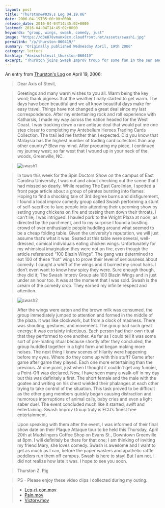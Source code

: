 ```yaml
---
layout: post
title: "Thurston&#039;s Log 04.19.06"
date: 2006-04-19T05:00:00+0000
release_date: 2016-04-04T14:45:02+0000
lastmod: 2016-04-04T14:45:02+0000
keywords: "group, wings, swash, comedy, just"
image: "https://d3e878vmunx8cm.cloudfront.net/assets/swash1.jpg"
permalink: "/p/thurston-060419/"
summary: "Originally published Wednesday April, 19th 2006"
category: letters
hashtag: "#axisofstevil_thurston-060419"
excerpt: "Thurston joins Swash Improv troup for some fun in the sun and comedy to boot."
---
```


An entry from [Thurston's Log](/p/thurston) on April 19, 2006:

> Dear Axis of Stevil,

> Greetings and many warm wishes to you all. Warm being the key word; thank pigness that the weather finally started to get warm.  The days have been beautiful and we all know beautiful days make for easy travel.  Things have not changed a great deal since my last correspondence.  After my entertaining rock and roll experience with Katharsis, I made my way across the nation headed for the West Coast.  I was tracking down a rare antique deal that would put me one step closer to completing my Antebellum Heroes Trading Cards Collection. The trail led me farther than I expected.  Did you know that Malaysia has the highest number of trading card collectors than any other country? Blew my mind. After procuring my piece, I continued my journey west; so far west that I wound up in your neck of the woods, Greenville, NC.

> ![swash1](https://d3e878vmunx8cm.cloudfront.net/assets/swash1.jpg)

> In town this week for the Spin Doctors Show on the campus of East Carolina University, I was out and about checking out the scene that I had missed so dearly.  While reading The East Carolinian, I spotted a front page article about a group of pirates bursting into flames.  Hoping to find a shocking tale of 3rd degree burns and disfigurement, I found a local improv comedy group called Swash performing a stunt of self-sacrifice to lure people into attending their upcoming show by setting young chickens on fire and tossing them down their throats.  I can’t lie; I was intrigued.  I hauled pork to the Wright Plaza at noon, as directed by the parchment, and to my surprise I found a bustling crowd of over enthusiastic people huddling around what seemed to be a cheap folding table. Given the university’s reputation, we will just assume that’s what it was. Seated at this table were several, well-dressed, comical individuals eating chicken wings.  Unfortunately for my whimsical imagination they were not on fire, even though the article referenced “100 Blazin Wings”.  The gang was determined to eat 100 of these “hot” wings to prove their level of seriousness about comedy.  I caught a whiff of the wings and it burned my snout hairs.  I don’t even want to know how spicy they were.  Sure enough though, they did it; The Swash Improv Group ate 100 Blazin Wings and in just under an hour too.  It was at the moment that I was sold.  Swash is the cream of the comedy crop.  They earned my infinite respect and attention.  

> ![swash2](https://d3e878vmunx8cm.cloudfront.net/assets/swash2.jpg)

> After the wings were eaten and the brown milk was consumed, the group immediately jumped to attention and formed in the middle of the plaza.  It was like clockwork, but from a clock of madness.  There was shouting, gestures, and movement. The group had such great energy; it was certainty infectious. Each person had their own ritual that they performed to one another.  As far as I could tell it was some sort of pre-mating ritual because shortly after they concluded, the group huddled together in a tight form and began making more noises.  The next thing I knew scenes of hilarity were happening before my eyes.  Where do they come up with this stuff?  Game after game after game they played. Each one more entertaining than the previous.  At one point, just when I thought it couldn’t get any funnier, a Point-Off was declared.  Now, I have seen many a walk-off in my day but this was definitely a first.  The short female and the male with the goatee and writing on his chest wielded their phalanges at each other trying to take control of the situation.  This task proved to be difficult as the other gang members quickly began causing distraction and humorous interruptions of animal calls, baby cries and even a light saber duel.  The event concluded much like it started, swift and entertaining.  Swash Improv Group truly is ECU’s finest free entertainment.

> Upon speaking with them after the event, I was informed of their final show date on their Plaque Attaque tour to be held this Thursday, April 20th at Mudslingers Coffee Shop on Evans St., Downtown Greenville at 8pm.  I will definitely be there for that one; I am thinking of inviting my friend Mary, she loves comedy.  Swash is awesome and I want to get as much as I can, before the paper wasters and apathetic raffle peddlers run them off campus.  Swash is here to stay! But I am not.  I did not realize how late it was.  I hope to see you soon.

> Thurston Z. Pig

> PS - Please enjoy these video clips I collected during my outing. 

> - [Lep-ri-con.mov](https://d3e878vmunx8cm.cloudfront.net/media/Lep-ri-con.mov)
> - [Pain.mov](https://d3e878vmunx8cm.cloudfront.net/media/pain.mov)
> - [Victory.mov](https://d3e878vmunx8cm.cloudfront.net/media/victory.mov)
